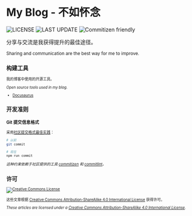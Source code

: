 # My Blog - 不如怀念

<p>
    <img src="https://badgen.net/github/license/wang1212/wang1212.github.io" alt="LICENSE" />
    <img src="https://badgen.net/github/last-commit/wang1212/wang1212.github.io?label=last%20update" alt="LAST UPDATE" />
    <img src="https://img.shields.io/badge/commitizen-friendly-brightgreen.svg" alt="Commitizen friendly">
</p>

分享与交流是我获得提升的最佳途径。

<small>Sharing and communication are the best way for me to improve.<small>

## 构建工具

我的博客中使用的开源工具。

_Open source tools used in my blog._

- [Docusaurus](https://docusaurus.io/)

## 开发准则

### Git 提交信息格式

采用[社区提交格式最佳实践](https://www.conventionalcommits.org/)：

```bash
# 以前
git commit

# 现在
npm run commit
```

_这种约束依赖于社区提供的工具 [commitizen](http://commitizen.github.io/cz-cli/) 和 [commitlint](https://commitlint.js.org/)。_

## 许可

[![Creative Commons License](https://i.creativecommons.org/l/by-sa/4.0/88x31.png)](https://creativecommons.org/licenses/by-sa/4.0/)

这些文章根据 [Creative Commons Attribution-ShareAlike 4.0 International License](https://creativecommons.org/licenses/by-sa/4.0/) 获得许可。

_These articles are licensed under a [Creative Commons Attribution-ShareAlike 4.0 International License](https://creativecommons.org/licenses/by-sa/4.0/)._
